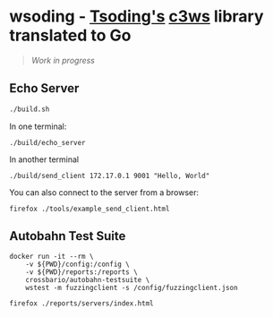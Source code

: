 
# wsoding - [Tsoding's](https://github.com/tsoding) [c3ws](https://github.com/tsoding/c3ws) library translated to Go


> *Work in progress*

## Echo Server

```bash
./build.sh 
```

In one terminal:
```shell
./build/echo_server
```

In another terminal
```shell
./build/send_client 172.17.0.1 9001 "Hello, World" 
```

You can also connect to the server from a browser:
```shell
firefox ./tools/example_send_client.html
```

## Autobahn Test Suite

```shell
docker run -it --rm \               
    -v ${PWD}/config:/config \
    -v ${PWD}/reports:/reports \
    crossbario/autobahn-testsuite \
    wstest -m fuzzingclient -s /config/fuzzingclient.json
```

```shell
firefox ./reports/servers/index.html
```